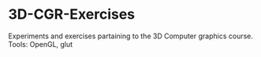 3D-CGR-Exercises
================

Experiments and exercises partaining to the 3D Computer graphics course. Tools: OpenGL, glut
